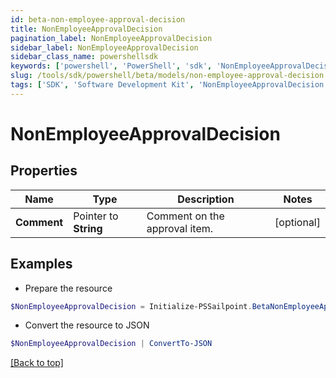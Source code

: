 ```yaml
---
id: beta-non-employee-approval-decision
title: NonEmployeeApprovalDecision
pagination_label: NonEmployeeApprovalDecision
sidebar_label: NonEmployeeApprovalDecision
sidebar_class_name: powershellsdk
keywords: ['powershell', 'PowerShell', 'sdk', 'NonEmployeeApprovalDecision', 'BetaNonEmployeeApprovalDecision'] 
slug: /tools/sdk/powershell/beta/models/non-employee-approval-decision
tags: ['SDK', 'Software Development Kit', 'NonEmployeeApprovalDecision', 'BetaNonEmployeeApprovalDecision']
---
```



# NonEmployeeApprovalDecision

## Properties

Name | Type | Description | Notes
------------ | ------------- | ------------- | -------------
**Comment** |  Pointer to **String** | Comment on the approval item. | [optional] 

## Examples

- Prepare the resource
```powershell
$NonEmployeeApprovalDecision = Initialize-PSSailpoint.BetaNonEmployeeApprovalDecision  -Comment null
```

- Convert the resource to JSON
```powershell
$NonEmployeeApprovalDecision | ConvertTo-JSON
```


[[Back to top]](#) 

